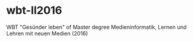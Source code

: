 # wbt-ll2016
WBT "Gesünder leben" of Master degree Medieninformatik, Lernen und Lehren mit neuen Medien (2016)
